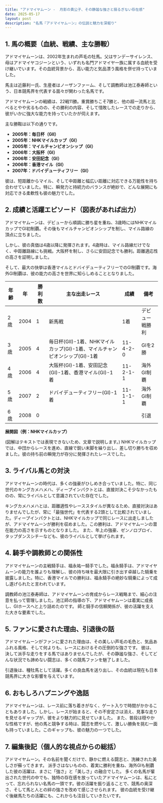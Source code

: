 ```yaml
---
title: "アドマイヤムーン -  月影の貴公子、その静謐な強さと揺るぎない存在感"
date: 2025-05-17
layout: post
description: "名馬『アドマイヤムーン』の伝説と魅力を深堀り"
---
```


## 1. 馬の概要（血統、戦績、主な勝鞍）

アドマイヤムーンは、2002年生まれの芦毛の牡馬。父はサンデーサイレンス、母はアドマイヤコジーンという、いずれも名門アドマイヤ一族に属する血統を受け継いでいます。その血統背景から、高い能力と気品漂う風格を併せ持っていました。

馬主は近藤利一氏、生産者はノーザンファーム、そして調教師は池江泰寿師という、日本競馬界を代表する面々が関わった名馬です。

アドマイヤムーンの戦績は、22戦11勝。重賞勝ちこそ7勝と、他の超一流馬と比べるとやや劣るものの、その勝利の内容、そして惜敗したレースでの走りから、彼がいかに強大な能力を持っていたかが伺えます。

主な勝鞍は以下の通りです。

* **2005年：毎日杯（GII）**
* **2005年：NHKマイルカップ（GI）**
* **2005年：マイルチャンピオンシップ（GI）**
* **2006年：大阪杯（GI）**
* **2006年：安田記念（GI）**
* **2006年：香港マイル（GI）**
* **2007年：ドバイデューティフリー（GI）**


彼は、短距離からマイル、そして中距離と幅広い距離に対応できる万能性を持ち合わせていました。特に、瞬発力と持続力のバランスが絶妙で、どんな展開にも対応できる柔軟性も彼の魅力でした。


## 2. 成績と活躍エピソード（図表があれば出力）

アドマイヤムーンは、デビューから順調に勝ち星を重ね、3歳時にはNHKマイルカップでGI初制覇。その後もマイルチャンピオンシップを制し、マイル路線の頂点に立ちました。

しかし、彼の真価は4歳以降に発揮されます。4歳時は、マイル路線だけでなく、中距離路線にも挑戦。大阪杯を制し、さらに安田記念でも勝利。距離適応性の高さを証明しました。

そして、最大の快挙は香港マイルとドバイデューティフリーでのGI制覇です。海外GI制覇は、彼の能力の高さを世界に知らしめることとなりました。

| 年齢 | 年 | 勝利数 | 主な出走レース | 成績 | 備考 |
|---|---|---|---|---|---|
| 2歳 | 2004 | 1 | 新馬戦 | 1着 | デビュー戦勝利 |
| 3歳 | 2005 | 4 | 毎日杯(GII)-1着、NHKマイルカップ(GI)-1着、マイルチャンピオンシップ(GI)-1着 | 11-4-2-0 |  GIを2勝 |
| 4歳 | 2006 | 4 | 大阪杯(GI)-1着、安田記念(GI)-1着、香港マイル(GI)-1着 | 11-2-1-1 | 海外GI制覇 |
| 5歳 | 2007 | 2 | ドバイデューティフリー(GI)-1着 | 11-1-1-1 | 海外GI制覇 |
| 6歳 | 2008 | 0 |  |  |  引退 |


**展開図（例：NHKマイルカップ）**

(図解はテキストでは表現できないため、文章で説明します。)  NHKマイルカップでは、中団からレースを進め、直線で鋭い末脚を繰り出し、差し切り勝ちを収めました。彼の持ち前の瞬発力が存分に発揮されたレースでした。


## 3. ライバル馬との対決

アドマイヤムーンの時代は、多くの強豪がひしめき合っていました。特に、同じ世代のキングカメハメハ、ディープインパクトとは、直接対決こそ少なかったものの、常にライバルとして意識されていた存在でした。

キングカメハメハとは、距離適性やレーススタイルが異なるため、直接対決はありませんでしたが、常に「最強世代」を代表する2頭として比較されていました。ディープインパクトとは、NHKマイルカップで同じレースに出走しましたが、アドマイヤムーンが勝利を収めました。この勝利は、アドマイヤムーンの潜在能力の高さを示すものとなりました。  また、年上の強豪、ゼンノロブロイ、タップダンスシチーなども、彼のライバルとして挙げられます。


## 4. 騎手や調教師との関係性

アドマイヤムーンの主戦騎手は、福永祐一騎手でした。福永騎手は、アドマイヤムーンの能力を誰よりも理解し、彼の持ち味を最大限に引き出す卓越した騎乗を披露しました。特に、香港マイルでの勝利は、福永騎手の絶妙な騎乗によって成し遂げられたと言われています。

調教師の池江泰寿師は、アドマイヤムーンの育成からレース戦略まで、細心の注意を払って管理しました。池江師の指導の下、アドマイヤムーンは着実に成長し、GIホースへと上り詰めたのです。  師と騎手の信頼関係が、彼の活躍を支えた大きな要素でした。


## 5. ファンに愛された理由、引退後の話

アドマイヤムーンがファンに愛された理由は、その美しい芦毛の毛色と、気品あふれる風格、そして何よりも、レースにおけるその圧倒的な強さです。  彼は、決して派手な走りをする馬ではありませんでしたが、その静謐な強さ、そしてどんな状況でも諦めない闘志は、多くの競馬ファンを魅了しました。

引退後は、種牡馬として活躍。多くの良血馬を送り出し、その血統は現在も日本競馬界に大きな影響を与えています。


## 6. おもしろハプニングや逸話

アドマイヤムーンは、レース前に落ち着きがなく、ゲート入りで時間がかかることもありました。しかし、レースが始まると、その不安定さは消え、見事な走りを見せるギャップが、彼をより魅力的に見せていました。  また、普段は穏やかな性格ですが、他の馬と競争する時は、闘志を燃やして、激しい勝負を挑む一面も持っていました。このギャップも、彼の魅力の一つでした。


## 7. 編集後記（個人的な視点からの総括）

アドマイヤムーン。その名前を聞くだけで、静かに燃える闘志と、洗練された美しさが蘇ってきます。  派手さはないものの、着実に勝利を重ね、海外GIも制覇した彼の活躍は、まさに「強さ」と「美しさ」の融合でした。  多くの名馬が輩出された世代の中でも、独特の存在感を放っていたアドマイヤムーンは、私にとって、忘れられない名馬の一頭です。彼の活躍を振り返ることで、競馬の奥深さ、そして馬と人との絆の強さを改めて感じさせられます。  彼の血統を受け継ぐ後継馬たちの活躍にも、これからも注目していきたいです。
